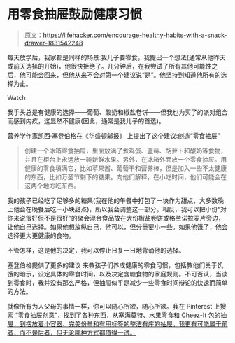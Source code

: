 # 用零食抽屉鼓励健康习惯

> 原文：<https://lifehacker.com/encourage-healthy-habits-with-a-snack-drawer-1831542248>

每天放学后，我家都是同样的场景:我儿子要零食，我提出一个想法(通常从他昨天或前天选择的开始)，他很快拒绝了。几分钟后，在我尝试了所有其他可能性之后，他可能会回来，但他从来不会对第一个建议说“是”。他坚持到知道他所有的选择为止。

Watch

我手头总是有健康的选择——葡萄、酸奶和椒盐卷饼——但我也为买了的派对组合而感到内疚，这显然不健康(因此，通常是我儿子的首选)。

营养学作家凯西·塞登伯格在《华盛顿邮报》 上提出了这个建议:创造“零食抽屉”

> 创建一个冰箱零食抽屉，里面放满了煮鸡蛋、蓝莓、胡萝卜和酸奶等食物，并且在柜台上永远放一碗新鲜水果。另外，在冰箱外面放一个零食抽屉。用健康的零食填满它，比如苹果酱、葡萄干和营养棒，但是加入一些不太健康的东西，比如万圣节剩下的糖果。向他们解释，在小吃时间，他们可能会在这两个地方吃东西。

我的孩子已经吃了足够多的糖果(我在他的午餐中打包了一块作为甜点，大多数晚上他会在晚餐后吃一小块甜点)，所以我会调整这一部分。相反，我可以把小份“对你来说很好但不是很好”的聚会混合食品放在大份椒盐卷饼或格兰诺拉麦片旁边，让他自己选择。如果他想放纵自己，他可以，但分量要小一些。如果他饿了，他会选择更大更健康的食物。

不管怎样，这是他的决定，我可以停止日复一日地背诵他的选择。

塞登伯格提供了更多的建议 来教孩子们养成健康的零食习惯，包括教他们关于饥饿的暗示，设定具体的零食时间，以及决定含糖食物的家庭规则。不可否认，当谈到零食时，我并没有那么严格，但抽屉似乎是减少一些零食时间辩论的快速而简单的方法。

就像所有为人父母的事情一样，你可以随心所欲，随心所欲。我在 Pinterest 上搜索 [“零食抽屉创意”，找到了各种东西，从塞满莫特、水果零食和 Cheez-It 包的抽屉，到摆放着小容器、完美份量和有用标签的整洁有序的抽屉。我更有可能属于前者，而不是后者，但无论哪种方式都值得一试。](https://www.pinterest.com/search/pins/?rs=ac&len=2&q=snack%20drawer%20ideas&eq=snack%20drawer&etslf=6555&term_meta[]=snack%7Cautocomplete%7C1&term_meta[]=drawer%7Cautocomplete%7C1&term_meta[]=ideas%7Cautocomplete%7C1)